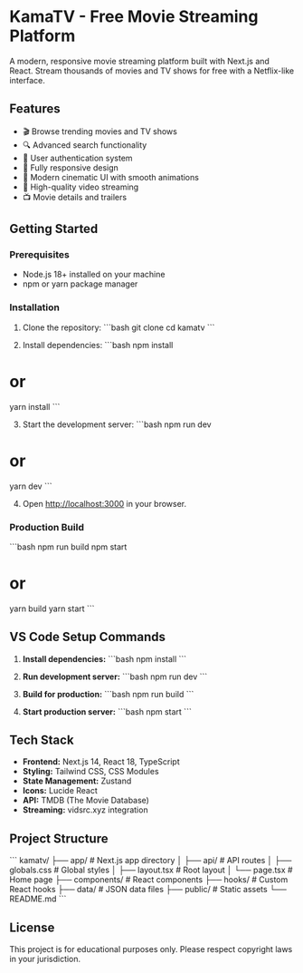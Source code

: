 # KamaTV - Free Movie Streaming Platform

A modern, responsive movie streaming platform built with Next.js and React. Stream thousands of movies and TV shows for free with a Netflix-like interface.

## Features

- 🎬 Browse trending movies and TV shows
- 🔍 Advanced search functionality
- 👤 User authentication system
- 📱 Fully responsive design
- 🎨 Modern cinematic UI with smooth animations
- 🎥 High-quality video streaming
- 📺 Movie details and trailers

## Getting Started

### Prerequisites

- Node.js 18+ installed on your machine
- npm or yarn package manager

### Installation

1. Clone the repository:
\`\`\`bash
git clone <your-repo-url>
cd kamatv
\`\`\`

2. Install dependencies:
\`\`\`bash
npm install
# or
yarn install
\`\`\`

3. Start the development server:
\`\`\`bash
npm run dev
# or
yarn dev
\`\`\`

4. Open [http://localhost:3000](http://localhost:3000) in your browser.

### Production Build

\`\`\`bash
npm run build
npm start
# or
yarn build
yarn start
\`\`\`

## VS Code Setup Commands

1. **Install dependencies:**
\`\`\`bash
npm install
\`\`\`

2. **Run development server:**
\`\`\`bash
npm run dev
\`\`\`

3. **Build for production:**
\`\`\`bash
npm run build
\`\`\`

4. **Start production server:**
\`\`\`bash
npm start
\`\`\`

## Tech Stack

- **Frontend:** Next.js 14, React 18, TypeScript
- **Styling:** Tailwind CSS, CSS Modules
- **State Management:** Zustand
- **Icons:** Lucide React
- **API:** TMDB (The Movie Database)
- **Streaming:** vidsrc.xyz integration

## Project Structure

\`\`\`
kamatv/
├── app/                    # Next.js app directory
│   ├── api/               # API routes
│   ├── globals.css        # Global styles
│   ├── layout.tsx         # Root layout
│   └── page.tsx           # Home page
├── components/            # React components
├── hooks/                 # Custom React hooks
├── data/                  # JSON data files
├── public/                # Static assets
└── README.md
\`\`\`

## License

This project is for educational purposes only. Please respect copyright laws in your jurisdiction.
